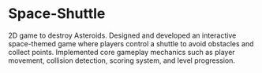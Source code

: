 # Space-Shuttle
2D game to destroy Asteroids.
Designed and developed an interactive space-themed game where players control a shuttle to avoid obstacles and collect points.
Implemented core gameplay mechanics such as player movement, collision detection, scoring system, and level progression.
